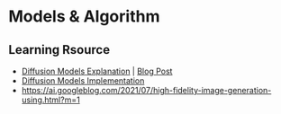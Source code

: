 # Models & Algorithm


## Learning Rsource
* [Diffusion Models Explanation](https://www.youtube.com/watch?v=HoKDTa5jHvg) | [Blog Post](https://lilianweng.github.io/posts/2021-07-11-diffusion-models/)
* [Diffusion Models Implementation](https://youtu.be/TBCRlnwJtZU)
* https://ai.googleblog.com/2021/07/high-fidelity-image-generation-using.html?m=1
